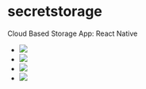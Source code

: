 # secretstorage
Cloud Based Storage App: React Native


<ul>
    <li><img src="http://ihsankatmer.tk/images/screenshot1.png"></li>
    <li><img src="http://ihsankatmer.tk/images/screenshot2.png"></li>
    <li><img src="http://ihsankatmer.tk/images/screenshot3.png"></li>
    <li><img src="http://ihsankatmer.tk/images/screenshot4.png"></li>
</ul>

